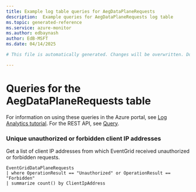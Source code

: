 ```yaml
---
title: Example log table queries for AegDataPlaneRequests
description:  Example queries for AegDataPlaneRequests log table
ms.topic: generated-reference
ms.service: azure-monitor
ms.author: edbaynash
author: EdB-MSFT
ms.date: 04/14/2025

# This file is automatically generated. Changes will be overwritten. Do not change this file directly. 

---
```


# Queries for the AegDataPlaneRequests table

For information on using these queries in the Azure portal, see [Log Analytics tutorial](/azure/azure-monitor/logs/log-analytics-tutorial). For the REST API, see [Query](/azure/azure-monitor/logs/api/overview).


### Unique unauthorized or forbidden client IP addresses  


Get a list of client IP addresses from which EventGrid received unauthorized or forbidden requests.  

```query
EventGridDataPlaneRequests
| where OperationResult == "Unauthorized" or OperationResult == "Forbidden"
| summarize count() by ClientIpAddress
```

